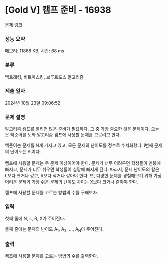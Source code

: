 # [Gold V] 캠프 준비 - 16938 

[문제 링크](https://www.acmicpc.net/problem/16938) 

### 성능 요약

메모리: 11868 KB, 시간: 68 ms

### 분류

백트래킹, 비트마스킹, 브루트포스 알고리즘

### 제출 일자

2024년 10월 23일 09:06:52

### 문제 설명

<p>알고리즘 캠프를 열려면 많은 준비가 필요하다. 그 중 가장 중요한 것은 문제이다. 오늘은 백준이를 도와 알고리즘 캠프에 사용할 문제를 고르려고 한다.</p>

<p>백준이는 문제를 N개 가지고 있고, 모든 문제의 난이도를 정수로 수치화했다. i번째 문제의 난이도는 A<sub>i</sub>이다.</p>

<p>캠프에 사용할 문제는 두 문제 이상이어야 한다. 문제가 너무 어려우면 학생들이 멘붕에 빠지고, 문제가 너무 쉬우면 학생들이 실망에 빠지게 된다. 따라서, 문제 난이도의 합은 L보다 크거나 같고, R보다 작거나 같아야 한다. 또, 다양한 문제를 경험해보기 위해 가장 어려운 문제와 가장 쉬운 문제의 난이도 차이는 X보다 크거나 같아야 한다.</p>

<p>캠프에 사용할 문제를 고르는 방법의 수를 구해보자.</p>

### 입력 

 <p>첫째 줄에 N, L, R, X가 주어진다.</p>

<p>둘째 줄에는 문제의 난이도 A<sub>1</sub>, A<sub>2</sub>, ..., A<sub>N</sub>이 주어진다.</p>

### 출력 

 <p>캠프에 사용할 문제를 고르는 방법의 수를 출력한다.</p>

